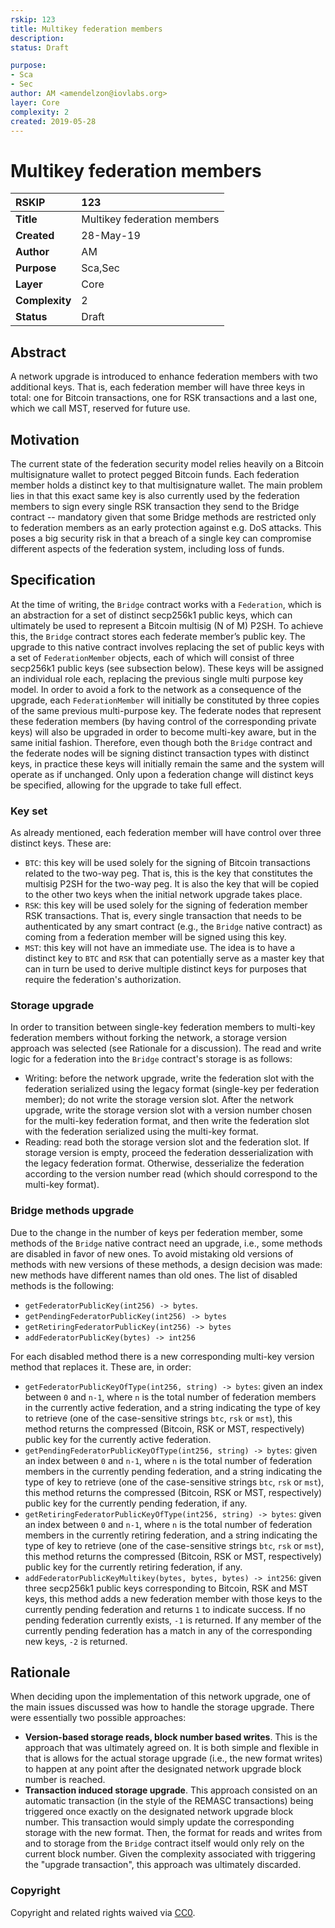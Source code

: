```yaml
---
rskip: 123
title: Multikey federation members 
description: 
status: Draft

purpose: 
- Sca
- Sec
author: AM <amendelzon@iovlabs.org>
layer: Core
complexity: 2
created: 2019-05-28
---
```

# Multikey federation members

|RSKIP          |123           |
| :------------ |:-------------|
|**Title**      |Multikey federation members |
|**Created**    |28-May-19 |
|**Author**     |AM |
|**Purpose**    |Sca,Sec |
|**Layer**      |Core |
|**Complexity** |2 |
|**Status**     |Draft |

## Abstract

A network upgrade is introduced to enhance federation members with two additional keys. That is, each federation member will have three keys in total: one for Bitcoin transactions, one for RSK transactions and a last one, which we call MST, reserved for future use.

## Motivation

The current state of the federation security model relies heavily on a Bitcoin multisignature wallet to protect pegged Bitcoin funds. Each federation member holds a distinct key to that multisignature wallet. The main problem lies in that this exact same key is also currently used by the federation members to sign every single RSK transaction they send to the Bridge contract -- mandatory given that some Bridge methods are restricted only to federation members as an early protection against e.g. DoS attacks. This poses a big security risk in that a breach of a single key can compromise different aspects of the federation system, including loss of funds.

## Specification

At the time of writing, the `Bridge` contract works with a `Federation`, which is an abstraction for a set of distinct secp256k1 public keys, which can ultimately be used to represent a Bitcoin multisig (N of M) P2SH. To achieve this, the `Bridge` contract stores each federate member’s public key. The upgrade to this native contract involves replacing the set of public keys with a set of `FederationMember` objects, each of which will consist of three secp256k1 public keys (see subsection below). These keys will be assigned an individual role each, replacing the previous single multi purpose key model. In order to avoid a fork to the network as a consequence of the upgrade, each `FederationMember` will initially be constituted by three copies of the same previous multi-purpose key. The federate nodes that represent these federation members (by having control of the corresponding private keys) will also be upgraded in order to become multi-key aware, but in the same initial fashion. Therefore, even though both the `Bridge` contract and the federate nodes will be signing distinct transaction types with distinct keys, in practice these keys will initially remain the same and the system will operate as if unchanged. Only upon a federation change will distinct keys be specified, allowing for the upgrade to take full effect.

### Key set

As already mentioned, each federation member will have control over three distinct keys. These are:

- `BTC`: this key will be used solely for the signing of Bitcoin transactions related to the two-way peg. That is, this is the key that constitutes the multisig P2SH for the two-way peg. It is also the key that will be copied to the other two keys when the initial network upgrade takes place.
- `RSK`: this key will be used solely for the signing of federation member RSK transactions. That is, every single transaction that needs to be authenticated by any smart contract (e.g., the `Bridge` native contract) as coming from a federation member will be signed using this key.
- `MST`: this key will not have an immediate use. The idea is to have a distinct key to `BTC` and `RSK` that can potentially serve as a master key that can in turn be used to derive multiple distinct keys for purposes that require the federation's authorization.

### Storage upgrade

In order to transition between single-key federation members to multi-key federation members without forking the network, a storage version approach was selected (see Rationale for a discussion). The read and write logic for a federation into the `Bridge` contract's storage is as follows:

- Writing: before the network upgrade, write the federation slot with the federation serialized using the legacy format (single-key per federation member); do not write the storage version slot. After the network upgrade, write the storage version slot with a version number chosen for the multi-key federation format, and then write the federation slot with the federation serialized using the multi-key format.
- Reading: read both the storage version slot and the federation slot. If storage version is empty, proceed the federation desserialization with the legacy federation format. Otherwise, desserialize the federation according to the version number read (which should correspond to the multi-key format).

### Bridge methods upgrade

Due to the change in the number of keys per federation member, some methods of the `Bridge` native contract need an upgrade, i.e., some methods are disabled in favor of new ones. To avoid mistaking old versions of methods with new versions of these methods, a design decision was made: new methods have different names than old ones. The list of disabled methods is the following:

- `getFederatorPublicKey(int256) -> bytes`.
- `getPendingFederatorPublicKey(int256) -> bytes`
- `getRetiringFederatorPublicKey(int256) -> bytes`
- `addFederatorPublicKey(bytes) -> int256`

For each disabled method there is a new corresponding multi-key version method that replaces it. These are, in order:

- `getFederatorPublicKeyOfType(int256, string) -> bytes`: given an index between `0` and `n-1`, where `n` is the total number of federation members in the currently active federation, and a string indicating the type of key to retrieve (one of the case-sensitive strings `btc`, `rsk` or `mst`), this method returns the compressed (Bitcoin, RSK or MST, respectively) public key for the currently active federation.
- `getPendingFederatorPublicKeyOfType(int256, string) -> bytes`: given an index between `0` and `n-1`, where `n` is the total number of federation members in the currently pending federation, and a string indicating the type of key to retrieve (one of the case-sensitive strings `btc`, `rsk` or `mst`), this method returns the compressed (Bitcoin, RSK or MST, respectively) public key for the currently pending federation, if any.
- `getRetiringFederatorPublicKeyOfType(int256, string) -> bytes`: given an index between `0` and `n-1`, where `n` is the total number of federation members in the currently retiring federation, and a string indicating the type of key to retrieve (one of the case-sensitive strings `btc`, `rsk` or `mst`), this method returns the compressed (Bitcoin, RSK or MST, respectively) public key for the currently retiring federation, if any.
- `addFederatorPublicKeyMultikey(bytes, bytes, bytes) -> int256`: given three secp256k1 public keys corresponding to Bitcoin, RSK and MST keys, this method adds a new federation member with those keys to the currently pending federation and returns `1` to indicate success. If no pending federation currently exists, `-1` is returned. If any member of the currently pending federation has a match in any of the corresponding new keys, `-2` is returned.

## Rationale

When deciding upon the implementation of this network upgrade, one of the main issues discussed was how to handle the storage upgrade. There were essentially two possible approaches:

- **Version-based storage reads, block number based writes**. This is the approach that was ultimately agreed on. It is both simple and flexible in that is allows for the actual storage upgrade (i.e., the new format writes) to happen at any point after the designated network upgrade block number is reached.
- **Transaction induced storage upgrade**. This approach consisted on an automatic transaction (in the style of the REMASC transactions) being triggered once exactly on the designated network upgrade block number. This transaction would simply update the corresponding storage with the new format. Then, the format for reads and writes from and to storage from the `Bridge` contract itself would only rely on the current block number. Given the complexity associated with triggering the "upgrade transaction", this approach was ultimately discarded.

### Copyright

Copyright and related rights waived via [CC0](https://creativecommons.org/publicdomain/zero/1.0/).
